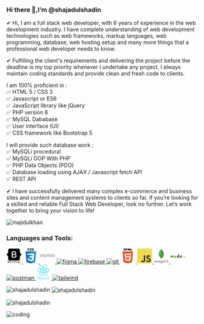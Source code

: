 
### Hi there 👋,I’m @shajadulshadin
 
✔ Hi, I am a full stack web developer, with 6 years of experience in the web development industry. I have complete understanding of web development technologies such as web frameworks, markup languages, web programming, database, web hosting setup and many more things that a professional web developer needs to know.

✔ Fulfilling the client's requirements and delivering the project before the deadline is my top priority whenever I undertake any project. I always maintain coding standards and provide clean and fresh code to clients.

 I am 100% proficient in : </br>
✅ HTML 5 / CSS 3 </br>
✅ Javascript or ES6 </br>
✅ JavaScript library like jQuery </br> 
✅ PHP version 8 </br> 
✅ MySQL Dababase </br>
✅ User interface (UI) </br>
✅ CSS framework like Bootstrap 5 </br>

 I will provide such database work : </br>
✅ MySQLi procedural </br>
✅ MySQLi OOP With PHP </br>
✅ PHP Data Objects (PDO) </br>
✅ Database loading using AJAX / Javascript fetch API </br>
✅ REST API </br>

✔ I have successfully delivered many complex e-commerce and business sites and content management systems to clients so far. If you’re looking for a skilled and reliable Full Stack Web Developer, look no further. Let’s work together to bring your vision to life! 

<img src="https://camo.githubusercontent.com/982edab0abc28a4fdaf235be7c9364e1ab4ce76000381f3160dd02aa517d59b6/68747470733a2f2f6b6f6d617265762e636f6d2f67687076632f3f757365726e616d653d72617a6962756c2d69736c616d266c6162656c3d50726f66696c65253230766965777326636f6c6f723d306537356236267374796c653d666c6174" alt="majidulkhan" data-canonical-src="https://komarev.com/ghpvc/?username=shajadulshadin&amp;label=Profile%20views&amp;color=0e75b6&amp;style=flat" style="max-width: 100%;">

<h3 align="left">Languages and Tools:</h3>

<p align="left"> <a href="https://getbootstrap.com" target="_blank" rel="noreferrer"> <img src="https://raw.githubusercontent.com/devicons/devicon/master/icons/bootstrap/bootstrap-plain-wordmark.svg" alt="bootstrap" width="40" height="40"/> </a> <a href="https://www.w3schools.com/css/" target="_blank" rel="noreferrer"> <img src="https://raw.githubusercontent.com/devicons/devicon/master/icons/css3/css3-original-wordmark.svg" alt="css3" width="40" height="40"/> </a> <a href="https://expressjs.com" target="_blank" rel="noreferrer"> <img src="https://raw.githubusercontent.com/devicons/devicon/master/icons/express/express-original-wordmark.svg" alt="express" width="40" height="40"/> </a> <a href="https://www.figma.com/" target="_blank" rel="noreferrer"> <img src="https://www.vectorlogo.zone/logos/figma/figma-icon.svg" alt="figma" width="40" height="40"/> </a> <a href="https://firebase.google.com/" target="_blank" rel="noreferrer"> <img src="https://www.vectorlogo.zone/logos/firebase/firebase-icon.svg" alt="firebase" width="40" height="40"/> </a> <a href="https://git-scm.com/" target="_blank" rel="noreferrer"> <img src="https://www.vectorlogo.zone/logos/git-scm/git-scm-icon.svg" alt="git" width="40" height="40"/> </a> <a href="https://www.w3.org/html/" target="_blank" rel="noreferrer"> <img src="https://raw.githubusercontent.com/devicons/devicon/master/icons/html5/html5-original-wordmark.svg" alt="html5" width="40" height="40"/> </a> <a href="https://developer.mozilla.org/en-US/docs/Web/JavaScript" target="_blank" rel="noreferrer"> <img src="https://raw.githubusercontent.com/devicons/devicon/master/icons/javascript/javascript-original.svg" alt="javascript" width="40" height="40"/> </a> <a href="https://www.mongodb.com/" target="_blank" rel="noreferrer"> <img src="https://raw.githubusercontent.com/devicons/devicon/master/icons/mongodb/mongodb-original-wordmark.svg" alt="mongodb" width="40" height="40"/> </a> <a href="https://nodejs.org" target="_blank" rel="noreferrer"> <img src="https://raw.githubusercontent.com/devicons/devicon/master/icons/nodejs/nodejs-original-wordmark.svg" alt="nodejs" width="40" height="40"/> </a> <a href="https://postman.com" target="_blank" rel="noreferrer"> <img src="https://www.vectorlogo.zone/logos/getpostman/getpostman-icon.svg" alt="postman" width="40" height="40"/> </a> <a href="https://reactjs.org/" target="_blank" rel="noreferrer"> <img src="https://raw.githubusercontent.com/devicons/devicon/master/icons/react/react-original-wordmark.svg" alt="react" width="40" height="40"/> </a> <a href="https://tailwindcss.com/" target="_blank" rel="noreferrer"> <img src="https://www.vectorlogo.zone/logos/tailwindcss/tailwindcss-icon.svg" alt="tailwind" width="40" height="40"/> </a> </p>

<p><img align="left" src="https://github-readme-stats.vercel.app/api/top-langs?username=shajadulshadin&show_icons=true&locale=en&layout=compact" alt="shajadulshadin" /></p>

<p>&nbsp;<img align="center" src="https://github-readme-stats.vercel.app/api?username=shajadulshadin&show_icons=true&locale=en" alt="shajadulshadin" /></p>

<p><img align="center" src="https://github-readme-streak-stats.herokuapp.com/?user=shajadulshadin&" alt="shajadulshadin" /></p>
<img align="left" alt="coding" src="https://camo.githubusercontent.com/97d0c0c4209208d8ec9573c7e213e05872a9f59b703868647b559b77af601cc6/68747470733a2f2f692e70696e696d672e636f6d2f6f726967696e616c732f65382f66342f35332f65386634353334363961336563393765636433353464663436356437333931332e676966" data-canonical-src="https://i.pinimg.com/originals/e8/f4/53/e8f453469a3ec97ecd354df465d73913.gif" style="max-width: 100%; display: inline-block;" data-target="animated-image.originalImage">

